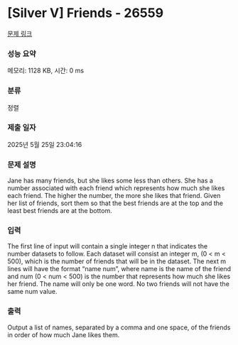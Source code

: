 # [Silver V] Friends - 26559 

[문제 링크](https://www.acmicpc.net/problem/26559) 

### 성능 요약

메모리: 1128 KB, 시간: 0 ms

### 분류

정렬

### 제출 일자

2025년 5월 25일 23:04:16

### 문제 설명

<p>Jane has many friends, but she likes some less than others. She has a number associated with each friend which represents how much she likes each friend. The higher the number, the more she likes that friend. Given her list of friends, sort them so that the best friends are at the top and the least best friends are at the bottom.</p>

### 입력 

 <p>The first line of input will contain a single integer n that indicates the number datasets to follow. Each dataset will consist an integer m, (0 < m < 500), which is the number of friends that will be in the dataset. The next m lines will have the format “name num”, where name is the name of the friend and num (0 < num < 500) is the number that represents how much she likes her friend. The name will only be one word. No two friends will not have the same num value.</p>

### 출력 

 <p>Output a list of names, separated by a comma and one space, of the friends in order of how much Jane likes them.</p>

